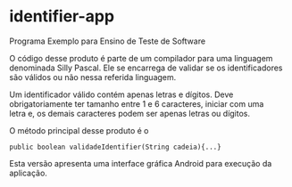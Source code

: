 # identifier-app
Programa Exemplo para Ensino de Teste de Software

O código desse produto é parte de um compilador para uma linguagem  
denominada Silly Pascal. Ele se encarrega de validar se os identificadores  
são válidos ou não nessa referida linguagem.

Um identificador válido contém apenas letras e dígitos. Deve  
obrigatoriamente ter tamanho entre 1 e 6 caracteres, iniciar com uma  
letra e, os demais caracteres podem ser apenas letras ou dígitos.

O método principal desse produto é o

```public boolean validadeIdentifier(String cadeia){...}```

Esta versão apresenta uma interface gráfica Android para execução da aplicação.
